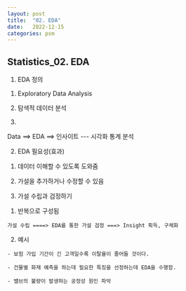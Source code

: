 ```yaml
---
layout: post
title:  "02. EDA"
date:   2022-12-15
categories: psm
---
```

## Statistics_02. EDA

1. EDA 정의

  1) Exploratory Data Analysis

  2) 탐색적 데이터 분석

  3)
  
  
   Data ==> EDA ==> 인사이트
              ---
             시각화
            통계 분석


2. EDA 필요성(효과)

  1) 데이터 이해할 수 있도록 도와줌

  2) 가설을 추가하거나 수정할 수 있음

3. 가설 수립과 검정하기

  1) 반복으로 구성됨


    가설 수립 ====> EDA를 통한 가설 검정 ===> Insight 획득, 구체화
  

  2) 예시
  
    - 보험 가입 기간이 긴 고객일수록 이탈율이 줄어들 것이다.

    - 건물별 화재 예측을 하는데 필요한 특징을 선정하는데 EDA을 수행함.

    - 밸브의 불량이 발생하는 공정성 원인 파악